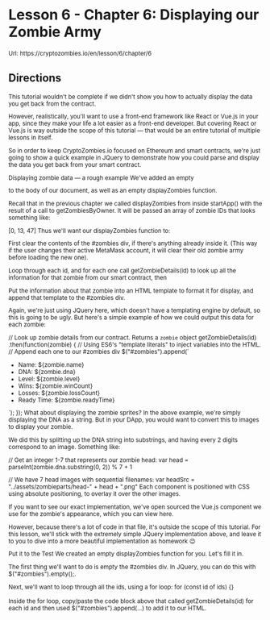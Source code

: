 # Lesson 6 - Chapter 6: Displaying our Zombie Army

<small>
Url: https://cryptozombies.io/en/lesson/6/chapter/6
</small>

## Directions

<small>
This tutorial wouldn't be complete if we didn't show you how to actually display the data you get back from the contract.

However, realistically, you'll want to use a front-end framework like React or Vue.js in your app, since they make your life a lot easier as a front-end developer. But covering React or Vue.js is way outside the scope of this tutorial — that would be an entire tutorial of multiple lessons in itself.

So in order to keep CryptoZombies.io focused on Ethereum and smart contracts, we're just going to show a quick example in JQuery to demonstrate how you could parse and display the data you get back from your smart contract.

Displaying zombie data — a rough example
We've added an empty <div id="zombies"></div> to the body of our document, as well as an empty displayZombies function.

Recall that in the previous chapter we called displayZombies from inside startApp() with the result of a call to getZombiesByOwner. It will be passed an array of zombie IDs that looks something like:

[0, 13, 47]
Thus we'll want our displayZombies function to:

First clear the contents of the #zombies div, if there's anything already inside it. (This way if the user changes their active MetaMask account, it will clear their old zombie army before loading the new one).

Loop through each id, and for each one call getZombieDetails(id) to look up all the information for that zombie from our smart contract, then

Put the information about that zombie into an HTML template to format it for display, and append that template to the #zombies div.

Again, we're just using JQuery here, which doesn't have a templating engine by default, so this is going to be ugly. But here's a simple example of how we could output this data for each zombie:

// Look up zombie details from our contract. Returns a `zombie` object
getZombieDetails(id)
.then(function(zombie) {
// Using ES6's "template literals" to inject variables into the HTML.
// Append each one to our #zombies div
$("#zombies").append(`<div class="zombie">
<ul>
<li>Name: ${zombie.name}</li>
<li>DNA: ${zombie.dna}</li>
<li>Level: ${zombie.level}</li>
<li>Wins: ${zombie.winCount}</li>
<li>Losses: ${zombie.lossCount}</li>
<li>Ready Time: ${zombie.readyTime}</li>
</ul>

  </div>`);
});
What about displaying the zombie sprites?
In the above example, we're simply displaying the DNA as a string. But in your DApp, you would want to convert this to images to display your zombie.

We did this by splitting up the DNA string into substrings, and having every 2 digits correspond to an image. Something like:

// Get an integer 1-7 that represents our zombie head:
var head = parseInt(zombie.dna.substring(0, 2)) % 7 + 1

// We have 7 head images with sequential filenames:
var headSrc = "../assets/zombieparts/head-" + head + ".png"
Each component is positioned with CSS using absolute positioning, to overlay it over the other images.

If you want to see our exact implementation, we've open sourced the Vue.js component we use for the zombie's appearance, which you can view here.

However, because there's a lot of code in that file, it's outside the scope of this tutorial. For this lesson, we'll stick with the extremely simple JQuery implementation above, and leave it to you to dive into a more beautiful implementation as homework 😉

Put it to the Test
We created an empty displayZombies function for you. Let's fill it in.

The first thing we'll want to do is empty the #zombies div. In JQuery, you can do this with $("#zombies").empty();.

Next, we'll want to loop through all the ids, using a for loop: for (const id of ids) {}

Inside the for loop, copy/paste the code block above that called getZombieDetails(id) for each id and then used $("#zombies").append(...) to add it to our HTML.
</small>
